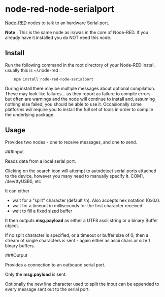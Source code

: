 node-red-node-serialport
========================

<a href="http://nodered.org" target="_new">Node-RED</a> nodes to talk to an hardware Serial port.

**Note** : This is the same node as is/was in the core of Node-RED. If you already
have it installed you do NOT need this node.

Install
-------

Run the following command in the root directory of your Node-RED install, usually
this is ~/.node-red .

        npm install node-red-node-serialport

During install there may be multiple messages about optional compilation.
These may look like failures... as they report as failure to compile errors -
but often are warnings and the node will continue to install and, assuming nothing else
failed, you should be able to use it. Occasionally some platforms *will* require
you to install the full set of tools in order to compile the underlying package.


Usage
-----

Provides two nodes - one to receive messages, and one to send.

###Input

Reads data from a local serial port.

Clicking on the search icon will attempt to autodetect serial ports attached to
the device, however you many need to manually specify it. COM1, /dev/ttyUSB0, etc

It can either

 - wait for a "split" character (default \n). Also accepts hex notation (0x0a).
 - wait for a timeout in milliseconds for the first character received
 - wait to fill a fixed sized buffer

It then outputs **msg.payload** as either a UTF8 ascii string or a binary Buffer object.

If no split character is specified, or a timeout or buffer size of 0, then a stream
of single characters is sent - again either as ascii chars or size 1 binary buffers.

###Output

Provides a connection to an outbound serial port.

Only the **msg.payload** is sent.

Optionally the new line character used to split the input can be appended to every message sent out to the serial port.
